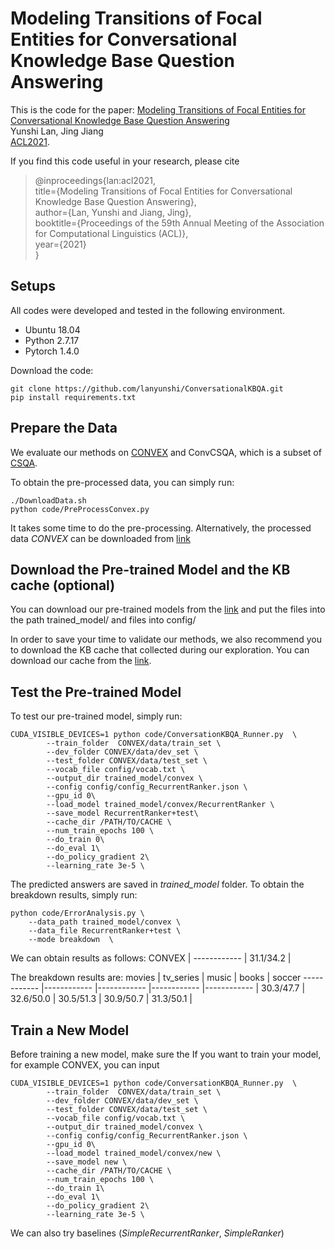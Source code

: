 # **Modeling Transitions of Focal Entities for Conversational Knowledge Base Question Answering**

This is the code for the paper: [Modeling Transitions of Focal Entities for Conversational Knowledge Base Question Answering]()\
Yunshi Lan, Jing Jiang \
[ACL2021](https://2021.aclweb.org/).

If you find this code useful in your research, please cite

> @inproceedings{lan:acl2021, \
> title={Modeling Transitions of Focal Entities for Conversational Knowledge Base Question Answering},\
> author={Lan, Yunshi and Jiang, Jing}, \
> booktitle={Proceedings of the 59th Annual Meeting of the Association for Computational Linguistics (ACL)}, \
> year={2021} \
> } 

## Setups
All codes were developed and tested in the following environment.

* Ubuntu 18.04
* Python 2.7.17
* Pytorch 1.4.0

Download the code:
```
git clone https://github.com/lanyunshi/ConversationalKBQA.git
pip install requirements.txt
```

## Prepare the Data
We evaluate our methods on [CONVEX](https://convex.mpi-inf.mpg.de/) and ConvCSQA, which is a subset of [CSQA](https://amritasaha1812.github.io/CSQA/).

To obtain the pre-processed data, you can simply run:
```
./DownloadData.sh
python code/PreProcessConvex.py
```
It takes some time to do the pre-processing. Alternatively, the processed data *CONVEX* can be downloaded from [link]()

## Download the Pre-trained Model and the KB cache (optional)
You can download our pre-trained models from the [link]() and put the files into the path trained_model/ and files into config/

In order to save your time to validate our methods, we also recommend you to download the KB cache that collected during our exploration. You can download our cache from the [link]().

## Test the Pre-trained Model
To test our pre-trained model, simply run:
```
CUDA_VISIBLE_DEVICES=1 python code/ConversationKBQA_Runner.py  \
        --train_folder  CONVEX/data/train_set \
        --dev_folder CONVEX/data/dev_set \
        --test_folder CONVEX/data/test_set \
        --vocab_file config/vocab.txt \
        --output_dir trained_model/convex \
        --config config/config_RecurrentRanker.json \
        --gpu_id 0\
        --load_model trained_model/convex/RecurrentRanker \
        --save_model RecurrentRanker+test\
        --cache_dir /PATH/TO/CACHE \
        --num_train_epochs 100 \
        --do_train 0\
        --do_eval 1\
        --do_policy_gradient 2\
        --learning_rate 3e-5 \
```

The predicted answers are saved in *trained_model* folder. To obtain the breakdown results, simply run:
```
python code/ErrorAnalysis.py \
    --data_path trained_model/convex \
    --data_file RecurrentRanker+test \
    --mode breakdown  \
```

We can obtain results as follows:
CONVEX |
------------ |
31.1/34.2 |

The breakdown results are:
movies | tv_series | music | books | soccer
------------ |------------ |------------ |------------ |------------ |
30.3/47.7 | 32.6/50.0 | 30.5/51.3 | 30.9/50.7 | 31.3/50.1 |
 

## Train a New Model
Before training a new model, make sure the 
If you want to train your model, for example CONVEX, you can input
```
CUDA_VISIBLE_DEVICES=1 python code/ConversationKBQA_Runner.py  \
        --train_folder  CONVEX/data/train_set \
        --dev_folder CONVEX/data/dev_set \
        --test_folder CONVEX/data/test_set \
        --vocab_file config/vocab.txt \
        --output_dir trained_model/convex \
        --config config/config_RecurrentRanker.json \
        --gpu_id 0\
        --load_model trained_model/convex/new \
        --save_model new \
        --cache_dir /PATH/TO/CACHE \
        --num_train_epochs 100 \
        --do_train 1\
        --do_eval 1\
        --do_policy_gradient 2\
        --learning_rate 3e-5 \
```
We can also try baselines (*SimpleRecurrentRanker*, *SimpleRanker*)
